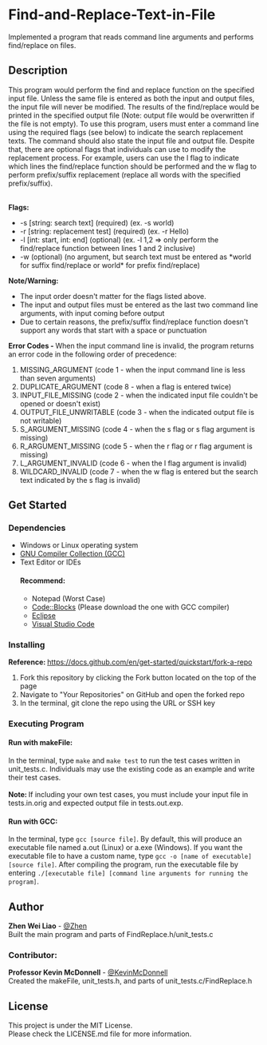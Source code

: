 # Find-and-Replace-Text-in-File
Implemented a program that reads command line arguments and performs find/replace on files.

<h2>Description</h2>
This program would perform the find and replace function on the specified input file. Unless the same file is entered as both the input and output files, the input file will never be modified. The results of the find/replace would be printed in the specified output file (Note: output file would be overwritten if the file is not empty). To use this program, users must enter a command line using the required flags (see below) to indicate the search replacement texts. The command should also state the input file and output file. Despite that, there are optional flags that individuals can use to modify the replacement process. For example, users can use the l flag to indicate which lines the find/replace function should be performed and the w flag to perform prefix/suffix replacement (replace all words with the specified prefix/suffix). 
<br><br>

<b>Flags:</b>
<ul>
    <li>-s [string: search text] (required) (ex. -s world)</li>
    <li>-r [string: replacement test] (required) (ex. -r Hello)</li>
    <li>-l [int: start, int: end] (optional) (ex. -l 1,2 => only perform the find/replace function between lines 1 and 2 inclusive)</li>
    <li>-w (optional) (no argument, but search text must be entered as *world for suffix find/replace or world* for prefix find/replace)</li>
</ul>

<b>Note/Warning:</b>
<ul>
  <li>The input order doesn't matter for the flags listed above.</li>
  <li>The input and output files must be entered as the last two command line arguments, with input coming before output</li>
  <li>Due to certain reasons, the prefix/suffix find/replace function doesn't support any words that start with a space or punctuation</li>
</ul>

<b>Error Codes - </b>When the input command line is invalid, the program returns an error code in the following order of precedence:
<ol>
  <li>MISSING_ARGUMENT (code 1 - when the input command line is less than seven arguments)</li>
  <li>DUPLICATE_ARGUMENT (code 8 - when a flag is entered twice)</li> 
  <li>INPUT_FILE_MISSING (code 2 - when the indicated input file couldn't be opened or doesn't exist)</li>
  <li>OUTPUT_FILE_UNWRITABLE (code 3 - when the indicated output file is not writable)</li>
  <li>S_ARGUMENT_MISSING (code 4 - when the s flag or s flag argument is missing)</li>
  <li>R_ARGUMENT_MISSING (code 5 - when the r flag or r flag argument is missing)</li>
  <li>L_ARGUMENT_INVALID (code 6 - when the l flag argument is invalid)</li>
  <li>WILDCARD_INVALID (code 7 - when the w flag is entered but the search text indicated by the s flag is invalid)</li>
</ol>
<h2>Get Started</h2>
<h3>Dependencies</h3>
<ul>
    <li>Windows or Linux operating system</li>
    <li><a href="https://www.scaler.com/topics/c/c-compiler-for-windows/">GNU Compiler Collection (GCC)</a></li>
    <li>Text Editor or IDEs</li>
    <h4>Recommend:</h4>
    <ul>
        <li>Notepad (Worst Case)</li>
        <li><a href="https://www.codeblocks.org/downloads/binaries/">Code::Blocks</a> (Please download the one with GCC compiler)</li>
        <li><a href="https://www.eclipse.org/downloads/">Eclipse</a></li>
        <li><a href="https://code.visualstudio.com/Download">Visual Studio Code</a></li>
    </ul>
</ul>

<h3>Installing</h3>
<strong>Reference: </strong><a href="https://docs.github.com/en/get-started/quickstart/fork-a-repo">https://docs.github.com/en/get-started/quickstart/fork-a-repo</a>
<ol>
    <li>Fork this repository by clicking the Fork button located on the top of the page</li>
    <li>Navigate to "Your Repositories" on GitHub and open the forked repo</li>
    <li>In the terminal, git clone the repo using the URL or SSH key</li>
</ol>

<h3>Executing Program</h3>
<h4>Run with makeFile: </h4>
In the terminal, type <code>make</code> and <code>make test</code> to run the test cases written in unit_tests.c. Individuals may use the existing code as an example and write their test cases.
<br><br>
<b>Note: </b> If including your own test cases, you must include your input file in tests.in.orig and expected output file in tests.out.exp.

<h4>Run with GCC: </h4>
In the terminal, type <code>gcc [source file]</code>. By default, this will produce an executable file named a.out (Linux) or a.exe (Windows). If you want the executable file to have a custom name, type <code>gcc -o [name of executable] [source file]</code>. After compiling the program, run the executable file by entering <code>./[executable file] [command line arguments for running the program]</code>.

<h2>Author</h2>
<strong>Zhen Wei Liao</strong> - <a href="https://www.linkedin.com/in/zhenwei-liao-148baa273">@Zhen</a><br>
Built the main program and parts of FindReplace.h/unit_tests.c

<h3>Contributor:</h3>
<strong>Professor Kevin McDonnell</strong> - <a href="https://www.cs.stonybrook.edu/people/faculty/KevinMcDonnell">@KevinMcDonnell</a><br>
Created the makeFile, unit_tests.h, and parts of unit_tests.c/FindReplace.h

<h2>License</h2>
This project is under the MIT License. <br>Please check the LICENSE.md file for more information.
